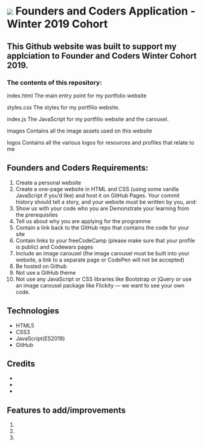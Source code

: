 # ![](https://i.imgur.com/aMQ6p7F.jpg?3) Founders and Coders Application - Winter 2019 Cohort

## This Github website was built to support my applciation to Founder and Coders Winter Cohort 2019.

### The contents of this repository:

index.html
The main entry point for my portfolio website

styles.css
The styles for my portfilio website.

index.js
The JavaScript for my portfilio website and the carousel.

images
Contains all the image assets used on this website

logos
Contains all the various logos for resources and profiles that relate to me

## Founders and Coders Requirements:

1. Create a personal website
2. Create a one-page website in HTML and CSS (using some vanilla JavaScript if you’d like) and host it on GitHub Pages. Your commit history should tell a story, and your website must be written by you, and:
3. Show us with your code who you are
Demonstrate your learning from the prerequisites
4. Tell us about why you are applying for the programme
5. Contain a link back to the GitHub repo that contains the code for your site
6. Contain links to your freeCodeCamp (please make sure that your profile is public) and Codewars pages
7. Include an image carousel (the image carousel must be built into your website, a link to a separate page or CodePen will not be accepted)
8. Be hosted on Github
9. Not use a GitHub theme
10. Not use any JavaScript or CSS libraries like Bootstrap or jQuery or use an image carousel package like Flickity ⁠— we want to see your own code.


## Technologies
* HTML5
* CSS3
* JavaScript(ES2019)
* GitHub


## Credits
* 
* 
* 

## Features to add/improvements
1. 
2. 
3. 
